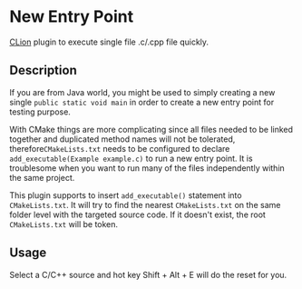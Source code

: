 # New Entry Point
[CLion](https://www.jetbrains.com/clion/) plugin to execute single file .c/.cpp file quickly.

## Description
If you are from Java world, you might be used to simply creating a new single <code>public static void main</code>
in order to create a new entry point for testing purpose.

With CMake things are more complicating since all files needed to be linked together and duplicated method names
will not be tolerated, therefore<code>CMakeLists.txt</code> needs to be configured
to declare <code>add_executable(Example example.c)</code> to run a new entry point.
It is troublesome when you want to run many of the files independently within the same project.<br>

This plugin supports to insert <code>add_executable()</code> statement into <code>CMakeLists.txt</code>.
It will try to find the nearest <code>CMakeLists.txt</code> on the same folder level with the targeted
source code. If it doesn't exist, the root <code>CMakeLists.txt</code> will be token.

## Usage
Select a C/C++ source and hot key Shift + Alt + E will do the reset for you.